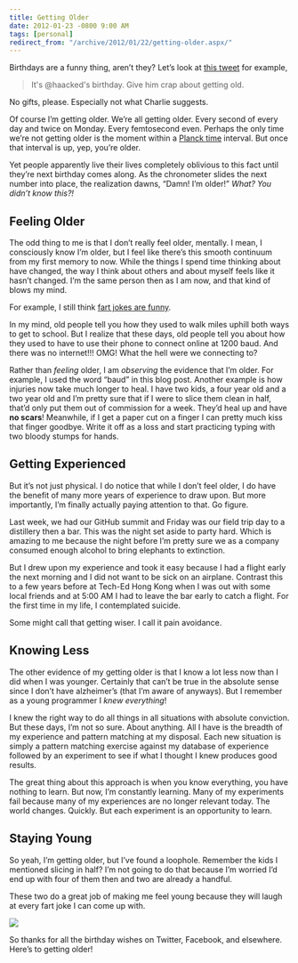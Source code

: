```yaml
---
title: Getting Older
date: 2012-01-23 -0800 9:00 AM
tags: [personal]
redirect_from: "/archive/2012/01/22/getting-older.aspx/"
---
```


Birthdays are a funny thing, aren’t they? Let’s look at [this
tweet](https://twitter.com/#!/ckindel/status/161366815321243648 "Charlie Kindel Tweet")
for example,

> It's @haacked's birthday. Give him crap about getting old.

No gifts, please. Especially not what Charlie suggests.

Of course I’m getting older. We’re all getting older. Every second of
every day and twice on Monday. Every femtosecond even. Perhaps the only
time we’re not getting older is the moment within a [Planck
time](http://en.wikipedia.org/wiki/Planck_time "Planck time") interval.
But once that interval is up, yep, you’re older.

Yet people apparently live their lives completely oblivious to this fact
until they’re next birthday comes along. As the chronometer slides the
next number into place, the realization dawns, “Damn! I’m older!” *What?
You didn’t know this?!*

Feeling Older
-------------

The odd thing to me is that I don’t really feel older, mentally. I mean,
I consciously know I’m older, but I feel like there’s this smooth
continuum from my first memory to now. While the things I spend time
thinking about have changed, the way I think about others and about
myself feels like it hasn’t changed. I’m the same person then as I am
now, and that kind of blows my mind.

For example, I still think [fart jokes are
funny](http://www.metatube.com/en/videos/5655/Family-guy-fart-contest-Peter-Vs-Michael-Moore/ "Fart Contest Michael Moore vs Peter Griffin").

In my mind, old people tell you how they used to walk miles uphill both
ways to get to school. But I realize that these days, old people tell
you about how they used to have to use their phone to connect online at
1200 baud. And there was no internet!!! OMG! What the hell were we
connecting to?

Rather than *feeling* older, I am *observing* the evidence that I’m
older. For example, I used the word “baud” in this blog post. Another
example is how injuries now take much longer to heal. I have two kids, a
four year old and a two year old and I’m pretty sure that if I were to
slice them clean in half, that’d only put them out of commission for a
week. They’d heal up and have **no scars**! Meanwhile, if I get a paper
cut on a finger I can pretty much kiss that finger goodbye. Write it off
as a loss and start practicing typing with two bloody stumps for hands.

Getting Experienced
-------------------

But it’s not just physical. I do notice that while I don’t feel older, I
do have the benefit of many more years of experience to draw upon. But
more importantly, I’m finally actually paying attention to that. Go
figure.

Last week, we had our GitHub summit and Friday was our field trip day to
a distillery then a bar. This was the night set aside to party hard.
Which is amazing to me because the night before I’m pretty sure we as a
company consumed enough alcohol to bring elephants to extinction.

But I drew upon my experience and took it easy because I had a flight
early the next morning and I did not want to be sick on an airplane.
Contrast this to a few years before at Tech-Ed Hong Kong when I was out
with some local friends and at 5:00 AM I had to leave the bar early to
catch a flight. For the first time in my life, I contemplated suicide.

Some might call that getting wiser. I call it pain avoidance.

Knowing Less
------------

The other evidence of my getting older is that I know a lot less now
than I did when I was younger. Certainly that can’t be true in the
absolute sense since I don’t have alzheimer’s (that I’m aware of
anyways). But I remember as a young programmer I *knew everything*!

I knew the right way to do all things in all situations with absolute
conviction. But these days, I’m not so sure. About anything. All I have
is the breadth of my experience and pattern matching at my disposal.
Each new situation is simply a pattern matching exercise against my
database of experience followed by an experiment to see if what I
thought I knew produces good results.

The great thing about this approach is when you know everything, you
have nothing to learn. But now, I’m constantly learning. Many of my
experiments fail because many of my experiences are no longer relevant
today. The world changes. Quickly. But each experiment is an opportunity
to learn.

Staying Young
-------------

So yeah, I’m getting older, but I’ve found a loophole. Remember the kids
I mentioned slicing in half? I’m not going to do that because I’m
worried I’d end up with four of them then and two are already a handful.

These two do a great job of making me feel young because they will laugh
at every fart joke I can come up with.

![](https://fbcdn-sphotos-a.akamaihd.net/hphotos-ak-snc7/403800_10150603988035272_579730271_11411110_1608662224_n.jpg)

So thanks for all the birthday wishes on Twitter, Facebook, and
elsewhere. Here’s to getting older!

